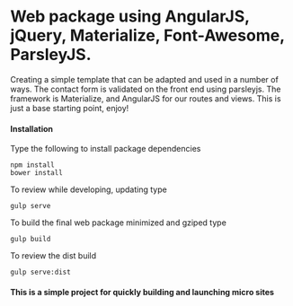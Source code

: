 # Web package using AngularJS, jQuery, Materialize, Font-Awesome, ParsleyJS.

Creating a simple template that can be adapted and used in a number of ways. The contact form is validated on the front end using parsleyjs. The framework is Materialize, and AngularJS for our routes and views. This is just a base starting point, enjoy!

#### Installation

Type the following to install package dependencies

```    
npm install
bower install
```
To review while developing, updating type

```    
gulp serve
```
To build the final web package minimized and gziped type

```    
gulp build
```

To review the dist build

```    
gulp serve:dist
```

#### This is a simple project for quickly building and launching micro sites
